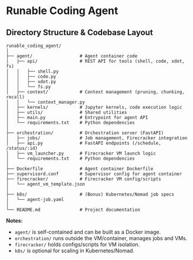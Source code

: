 # Runable Coding Agent

## Directory Structure & Codebase Layout

```
runable_coding_agent/
│
├── agent/                  # Agent container code
│   ├── api/                # REST API for tools (shell, code, xdot, fs)
│   │   ├── shell.py
│   │   ├── code.py
│   │   ├── xdot.py
│   │   └── fs.py
│   ├── context/            # Context management (pruning, chunking, recall)
│   │   └── context_manager.py
│   ├── kernels/            # Jupyter kernels, code execution logic
│   ├── utils/              # Shared utilities
│   ├── main.py             # Entrypoint for agent API
│   └── requirements.txt    # Python dependencies
│
├── orchestration/          # Orchestration server (FastAPI)
│   ├── jobs/               # Job management, Firecracker integration
│   ├── api.py              # FastAPI endpoints (/schedule, /status/:id)
│   ├── vm_launcher.py      # Firecracker VM launch logic
│   └── requirements.txt    # Python dependencies
│
├── Dockerfile              # Agent container Dockerfile
├── supervisord.conf        # Supervisor config for agent container
├── firecracker/            # Firecracker VM config/scripts
│   └── agent_vm_template.json
│
├── k8s/                    # (Bonus) Kubernetes/Nomad job specs
│   └── agent-job.yaml
│
└── README.md               # Project documentation
```

**Notes:**
- `agent/` is self-contained and can be built as a Docker image.
- `orchestration/` runs outside the VM/container, manages jobs and VMs.
- `firecracker/` holds configs/scripts for VM isolation.
- `k8s/` is optional for scaling in Kubernetes/Nomad. 